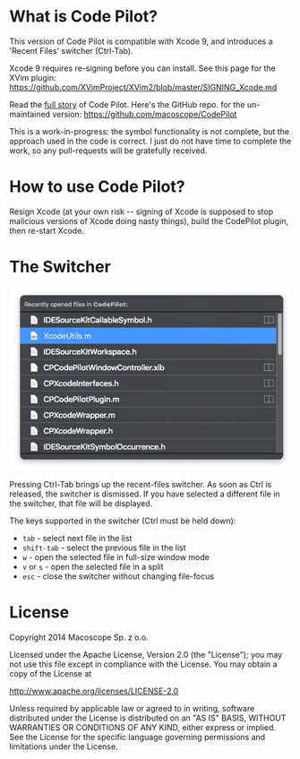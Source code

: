 What is Code Pilot?
===================

This version of Code Pilot is compatible with Xcode 9, and introduces a 'Recent Files' switcher (Ctrl-Tab).

Xcode 9 requires re-signing before you can install. See this page for the XVim plugin: https://github.com/XVimProject/XVim2/blob/master/SIGNING_Xcode.md

Read the [full story](http://macoscope.com/blog/the-story-of-code-pilot/) of Code Pilot. Here's the GitHub repo. for the un-maintained version: https://github.com/macoscope/CodePilot

This is a work-in-progress: the symbol functionality is not complete, but the approach used in the code is correct. I just do not have time to complete the work, so any pull-requests will be gratefully received.

How to use Code Pilot?
======================

Resign Xcode (at your own risk -- signing of Xcode is supposed to stop malicious versions of Xcode doing nasty things), build the CodePilot plugin, then re-start Xcode.


The Switcher
============

 ![Switcher](Screenshots/CodePilotSwitcher.png)
 
Pressing Ctrl-Tab brings up the recent-files switcher. As soon as Ctrl is released, the switcher is dismissed. If you have selected a different file in the switcher, that file will be displayed.

The keys supported in the switcher (Ctrl must be held down):

* `tab` - select next file in the list
* `shift-tab` - select the previous file in the list
* `w` - open the selected file in full-size window mode
* `v` or `s` - open the selected file in a split
* `esc` - close the switcher without changing file-focus

License
=======

Copyright 2014 Macoscope Sp. z o.o.

Licensed under the Apache License, Version 2.0 (the "License"); you may not use this file except in compliance with the License. You may obtain a copy of the License at

http://www.apache.org/licenses/LICENSE-2.0

Unless required by applicable law or agreed to in writing, software distributed under the License is distributed on an "AS IS" BASIS, WITHOUT WARRANTIES OR CONDITIONS OF ANY KIND, either express or implied. See the License for the specific language governing permissions and limitations under the License.
